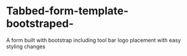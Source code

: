 # Tabbed-form-template-bootstraped-
A form built with bootstrap including tool bar logo placement with easy styling changes
